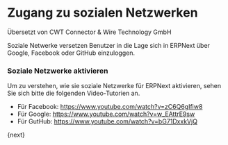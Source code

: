 # Zugang zu sozialen Netzwerken

<span class="text-muted contributed-by">Übersetzt von CWT Connector & Wire Technology GmbH</span> 

Soziale Netwerke versetzen Benutzer in die Lage sich in ERPNext über Google, Facebook oder GitHub einzuloggen.

### Soziale Netzwerke aktivieren

Um zu verstehen, wie sie soziale Netzwerke für ERPNext aktivieren, sehen Sie sich bitte die folgenden Video-Tutorien an.

* Für Facebook: https://www.youtube.com/watch?v=zC6Q6gIfiw8
* Für Google: https://www.youtube.com/watch?v=w_EAttrE9sw
* Für GutHub: https://www.youtube.com/watch?v=bG71DxxkVjQ

{next}
